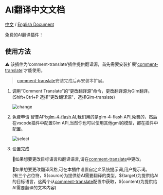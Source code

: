 # AI翻译中文文档

[中文](README.zh-cn.md) / [English Document](README.md)


免费的AI翻译插件！

## 使用方法

⚠️ 该插件为‘comment-translate’插件提供翻译源，首先需要安装扩展'[comment-translate](https://marketplace.visualstudio.com/items?itemName=intellsmi.comment-translate)'才能使用。

> [comment-translate](https://marketplace.visualstudio.com/items?itemName=intellsmi.comment-translate)安装完成后再安装本扩展。
> 

1. 调用“Comment Translate”的“更改翻译源”命令，更改翻译源为Glm翻译。
   (Shift+Ctrl+P 选择"更改翻译源"，选择Glm-translate) 

    ![change](https://i.postimg.cc/LX0hz6hn/change.png)

2. 免费申请 智普API:[glm-4-flash AI](https://www.bigmodel.cn/usercenter/proj-mgmt/apikeys>),我们用的是glm-4-flash API,免费的，然后在vscode插件中配置Glm API,当然你也可以使用其他gml的模型，都在插件中配置。

    ![select](https://i.postimg.cc/c12rCHVz/select.png)

3. 设置完成 
   
   🤡如果想要更改目标语言和翻译语言,请在[comment-translate](https://marketplace.visualstudio.com/items?itemName=intellsmi.comment-translate)中更改。
    
   🤡如果想要更改翻译风格,可在本插件设置自定义系统提示词,用户提示词。  
   (有三个占位符，\${source}为提供给AI需要翻译的类型，\${target}为提供给AI的目标语言，这两个从[comment-translate](https://marketplace.visualstudio.com/items?itemName=intellsmi.comment-translate)配置中获取，\${content}为提供给AI需要翻译的文本内容)  
   
